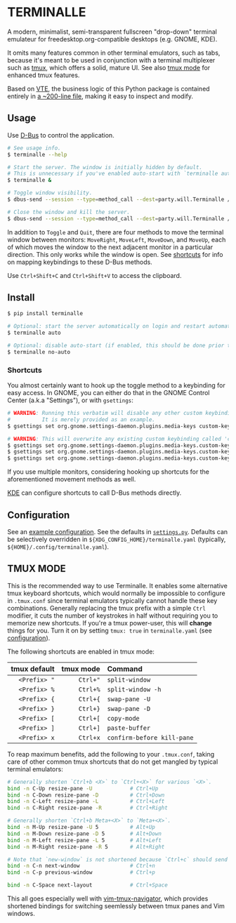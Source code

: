# TERMINALLE

A modern, minimalist, semi-transparent fullscreen "drop-down" terminal emulateur
for freedesktop.org-compatible desktops (e.g. GNOME, KDE).

It omits many features common in other terminal emulators, such as tabs,
because it's meant to be used in conjunction with a terminal multiplexer such as [tmux][1],
which offers a solid, mature UI.
See also [tmux mode][2] for enhanced tmux features.

Based on [VTE][3], the business logic of this Python package is contained entirely in
[a ~200-line file][4], making it easy to inspect and modify.

## Usage

Use [D-Bus][5] to control the application.

```bash
# See usage info.
$ terminalle --help

# Start the server. The window is initially hidden by default.
# This is unnecessary if you've enabled auto-start with `terminalle auto`.
$ terminalle &

# Toggle window visibility.
$ dbus-send --session --type=method_call --dest=party.will.Terminalle /party/will/Terminalle party.will.Terminalle.Toggle

# Close the window and kill the server.
$ dbus-send --session --type=method_call --dest=party.will.Terminalle /party/will/Terminalle party.will.Terminalle.Quit
```

In addition to `Toggle` and `Quit`,
there are four methods to move the terminal window between monitors:
`MoveRight`, `MoveLeft`, `MoveDown`, and `MoveUp`,
each of which moves the window to the next adjacent monitor in a particular direction.
This only works while the window is open.
See [shortcuts][6] for info on mapping keybindings to these D-Bus methods.

Use `Ctrl+Shift+C` and `Ctrl+Shift+V` to access the clipboard.

## Install

```bash
$ pip install terminalle

# Optional: start the server automatically on login and restart automatically if exited.
$ terminalle auto

# Optional: disable auto-start (if enabled, this should be done prior to uninstalling).
$ terminalle no-auto
```

### Shortcuts

You almost certainly want to hook up the toggle method to a keybinding for easy access.
In GNOME, you can either do that in the GNOME Control Center (a.k.a "Settings"),
or with `gsettings`:

```bash
# WARNING: Running this verbatim will disable any other custom keybindings.
#          It is merely provided as an example.
$ gsettings set org.gnome.settings-daemon.plugins.media-keys custom-keybindings "['/org/gnome/settings-daemon/plugins/media-keys/custom-keybindings/custom0/']"

# WARNING: This will overwrite any existing custom keybinding called 'custom0'.
$ gsettings set org.gnome.settings-daemon.plugins.media-keys.custom-keybinding:/org/gnome/settings-daemon/plugins/media-keys/custom-keybindings/custom0/ name "Toggle Terminalle"
$ gsettings set org.gnome.settings-daemon.plugins.media-keys.custom-keybinding:/org/gnome/settings-daemon/plugins/media-keys/custom-keybindings/custom0/ command "dbus-send --session --type=method_call --dest=party.will.Terminalle /party/will/Terminalle party.will.Terminalle.Toggle"
$ gsettings set org.gnome.settings-daemon.plugins.media-keys.custom-keybinding:/org/gnome/settings-daemon/plugins/media-keys/custom-keybindings/custom0/ binding "<Super>Return"
```

If you use multiple monitors,
considering hooking up shortcuts for the aforementioned movement methods as well.

[KDE][7] can configure shortcuts to call D-Bus methods directly.

## Configuration

See an [example configuration][8]. See the defaults in [`settings.py`][9].
Defaults can be selectively overridden in `${XDG_CONFIG_HOME}/terminalle.yaml`
(typically, `${HOME}/.config/terminalle.yaml`).

## TMUX MODE

This is the recommended way to use Terminalle.
It enables some alternative tmux keyboard shortcuts,
which would normally be impossible to configure in `.tmux.conf`
since terminal emulators typically cannot handle these key combinations.
Generally replacing the tmux prefix with a simple `Ctrl` modifier,
it cuts the number of keystrokes in half
without requiring you to memorize new shortcuts.
If you're a tmux power-user, this will **change** things for you.
Turn it on by setting `tmux: true` in `terminalle.yaml` (see [configuration][10]).

The following shortcuts are enabled in tmux mode:

| tmux default | tmux mode | Command                    |
| -----------: | --------: | :------------------------- |
| `<Prefix> "` |  `Ctrl+"` | `split-window`             |
| `<Prefix> %` |  `Ctrl+%` | `split-window -h`          |
| `<Prefix> {` |  `Ctrl+{` | `swap-pane -U`             |
| `<Prefix> }` |  `Ctrl+}` | `swap-pane -D`             |
| `<Prefix> [` |  `Ctrl+[` | `copy-mode`                |
| `<Prefix> ]` |  `Ctrl+]` | `paste-buffer`             |
| `<Prefix> x` |  `Ctrl+x` | `confirm-before kill-pane` |

To reap maximum benefits, add the following to your `.tmux.conf`,
taking care of other common tmux shortcuts that do not get mangled by typical terminal emulators:

```bash
# Generally shorten `Ctrl+b <X>` to `Ctrl+<X>` for various `<X>`.
bind -n C-Up resize-pane -U            # Ctrl+Up
bind -n C-Down resize-pane -D          # Ctrl+Down
bind -n C-Left resize-pane -L          # Ctrl+Left
bind -n C-Right resize-pane -R         # Ctrl+Right

# Generally shorten `Ctrl+b Meta+<X>` to `Meta+<X>`.
bind -n M-Up resize-pane -U 5          # Alt+Up
bind -n M-Down resize-pane -D 5        # Alt+Down
bind -n M-Left resize-pane -L 5        # Alt+Left
bind -n M-Right resize-pane -R 5       # Alt+Right

# Note that `new-window` is not shortened because `Ctrl+c` should send `SIGINT`.
bind -n C-n next-window                # Ctrl+n
bind -n C-p previous-window            # Ctrl+p

bind -n C-Space next-layout            # Ctrl+Space
```

This all goes especially well with [vim-tmux-navigator][11],
which provides shortened bindings for switching seemlessly between tmux panes and Vim windows.

[1]: https://tmux.github.io/
[2]: #tmux-mode
[3]: https://wiki.gnome.org/Apps/Terminal/VTE
[4]: terminalle/terminalle.py
[5]: https://www.freedesktop.org/wiki/Software/dbus/
[6]: #shortcuts
[7]: https://docs.kde.org/trunk5/en/khotkeys/kcontrol/khotkeys/khotkeys.pdf
[8]: terminalle.yaml
[9]: terminalle/settings.py
[10]: #configuration
[11]: https://github.com/christoomey/vim-tmux-navigator

